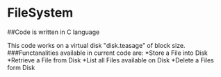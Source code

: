 # FileSystem

##Code is written in C language 

This code works on a virtual disk "disk.teasage" of block size.
###Functanalities available in current code are:
*Store a File into Disk
*Retrieve a File from Disk
*List all Files available on Disk
*Delete a Files form Disk
